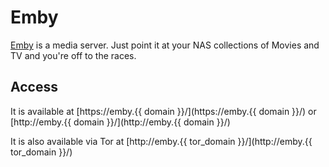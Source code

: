 # Emby

[Emby](https://emby.media/) is a media server. Just point it at your NAS collections of Movies and TV and you're off to the races.

## Access

It is available at [https://emby.{{ domain }}/](https://emby.{{ domain }}/) or [http://emby.{{ domain }}/](http://emby.{{ domain }}/)

It is also available via Tor at [http://emby.{{ tor_domain }}/](http://emby.{{ tor_domain }}/)